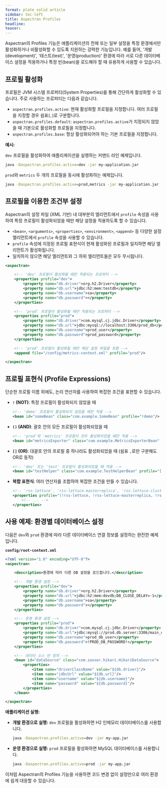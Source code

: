 ```yaml
---
format: plate solid article
sidebar: toc-left
title: Aspectran Profiles
headline:
teaser:
---
```


Aspectran의 Profiles 기능은 애플리케이션의 전체 또는 일부 설정을 특정 환경에서만 활성화하거나 비활성화할 수 있도록 지원하는 강력한 기능입니다. 예를 들어, '개발(development)', '테스트(test)', '운영(production)' 환경에 따라 서로 다른 데이터베이스 설정을 적용하거나 특정 빈(bean)을 로드해야 할 때 유용하게 사용할 수 있습니다.

## 프로필 활성화

프로필은 JVM 시스템 프로퍼티(System Properties)를 통해 간단하게 활성화할 수 있습니다. 주로 사용하는 프로퍼티는 다음과 같습니다.

- `aspectran.profiles.active`: 현재 활성화할 프로필을 지정합니다. 여러 프로필을 지정할 경우 쉼표(`,`)로 구분합니다.
- `aspectran.profiles.default`: `aspectran.profiles.active`가 지정되지 않았을 때 기본으로 활성화할 프로필을 지정합니다.
- `aspectran.profiles.base`: 항상 활성화되어야 하는 기본 프로필을 지정합니다.

**예시:**

`dev` 프로필을 활성화하여 애플리케이션을 실행하는 커맨드 라인 예제입니다.

```bash
java -Daspectran.profiles.active=dev -jar my-application.jar
```

`prod`와 `metrics` 두 개의 프로필을 동시에 활성화하는 예제입니다.

```bash
java -Daspectran.profiles.active=prod,metrics -jar my-application.jar
```

## 프로필을 이용한 조건부 설정

Aspectran의 설정 파일 (XML 기반) 내 대부분의 엘리먼트에서 `profile` 속성을 사용하여 특정 프로필이 활성화되었을 때만 해당 설정을 적용하도록 할 수 있습니다.

- `<bean>`, `<arguments>`, `<properties>`, `<environment>`, `<append>` 등 다양한 설정 엘리먼트에서 `profile` 속성을 사용할 수 있습니다.
- `profile` 속성에 지정된 프로필 표현식이 현재 활성화된 프로필과 일치하면 해당 엘리먼트가 활성화됩니다.
- 일치하지 않으면 해당 엘리먼트와 그 하위 엘리먼트들은 모두 무시됩니다.

```xml
<aspectran>

    <!-- 'dev' 프로필이 활성화될 때만 적용되는 프로퍼티 -->
    <properties profile="dev">
        <property name="db.driver">org.h2.Driver</property>
        <property name="db.url">jdbc:h2:mem:testdb</property>
        <property name="db.username">sa</property>
        <property name="db.password"></property>
    </properties>

    <!-- 'prod' 프로필이 활성화될 때만 적용되는 프로퍼티 -->
    <properties profile="prod">
        <property name="db.driver">com.mysql.cj.jdbc.Driver</property>
        <property name="db.url">jdbc:mysql://localhost:3306/prod_db</property>
        <property name="db.username">prod_user</property>
        <property name="db.password">prod_password</property>
    </properties>

    <!-- 'prod' 프로필이 활성화될 때만 해당 설정 파일을 포함 -->
    <append file="/config/metrics-context.xml" profile="prod"/>

</aspectran>
```

## 프로필 표현식 (Profile Expressions)

단순한 프로필 이름 외에도, 논리 연산자를 사용하여 복잡한 조건을 표현할 수 있습니다.

- **`!` (NOT)**: 특정 프로필이 활성화되지 않았을 때
  ```xml
  <!-- 'demo' 프로필이 활성화되지 않았을 때만 적용 -->
  <bean id="someBean" class="com.example.SomeBean" profile="!demo"/>
  ```

- **`()` (AND)**: 괄호 안의 모든 프로필이 활성화되었을 때
  ```xml
  <!-- 'prod'와 'metrics' 프로필이 모두 활성화되었을 때만 적용 -->
  <bean id="metricsExporter" class="com.example.MetricsExporterBean" profile="(prod, metrics)"/>
  ```

- **`[]` (OR)**: 대괄호 안의 프로필 중 하나라도 활성화되었을 때 (쉼표 `,`로만 구분해도 OR로 동작)
  ```xml
  <!-- 'dev' 또는 'test' 프로필이 활성화되었을 때 적용 -->
  <bean id="testHelper" class="com.example.TestHelperBean" profile="[dev, test]"/>
  ```

- **복합 표현식**: 여러 연산자를 조합하여 복잡한 조건을 만들 수 있습니다.
  ```xml
  <!-- 'rss-lettuce', 'rss-lettuce-masterreplica', 'rss-lettuce-cluster' 프로필이 모두 활성화되지 않았을 때 적용 -->
  <properties profile="(!rss-lettuce, !rss-lettuce-masterreplica, !rss-lettuce-cluster)">
      <!-- ... -->
  </properties>
  ```

## 사용 예제: 환경별 데이터베이스 설정

다음은 `dev`와 `prod` 환경에 따라 다른 데이터베이스 연결 정보를 설정하는 완전한 예제입니다.

**`config/root-context.xml`**
```xml
<?xml version="1.0" encoding="UTF-8"?>
<aspectran>

    <description>환경에 따라 다른 DB 설정을 로드합니다.</description>

    <!-- 개발 환경 설정 -->
    <properties profile="dev">
        <property name="db.driver">org.h2.Driver</property>
        <property name="db.url">jdbc:h2:mem:devdb;DB_CLOSE_DELAY=-1</property>
        <property name="db.username">sa</property>
        <property name="db.password"></property>
    </properties>

    <!-- 운영 환경 설정 -->
    <properties profile="prod">
        <property name="db.driver">com.mysql.cj.jdbc.Driver</property>
        <property name="db.url">jdbc:mysql://prod.db.server:3306/main_db</property>
        <property name="db.username">prod_db_user</property>
        <property name="db.password">!PROD_DB_PASSWORD!</property>
    </properties>

    <!-- 데이터 소스 빈 정의 -->
    <bean id="dataSource" class="com.zaxxer.hikari.HikariDataSource">
        <properties>
            <item name="driverClassName" value="${db.driver}"/>
            <item name="jdbcUrl" value="${db.url}"/>
            <item name="username" value="${db.username}"/>
            <item name="password" value="${db.password}"/>
        </properties>
    </bean>

</aspectran>
```

**애플리케이션 실행:**

- **개발 환경으로 실행:** `dev` 프로필을 활성화하면 H2 인메모리 데이터베이스를 사용합니다.
  ```bash
  java -Daspectran.profiles.active=dev -jar my-app.jar
  ```

- **운영 환경으로 실행:** `prod` 프로필을 활성화하면 MySQL 데이터베이스를 사용합니다.
  ```bash
  java -Daspectran.profiles.active=prod -jar my-app.jar
  ```

이처럼 Aspectran의 Profiles 기능을 사용하면 코드 변경 없이 설정만으로 여러 환경에 쉽게 대응할 수 있습니다.
